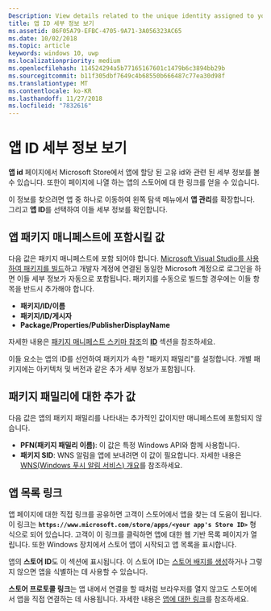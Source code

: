 ```yaml
---
Description: View details related to the unique identity assigned to your app by the Microsoft Store, and get a link to your app's Store listing.
title: 앱 ID 세부 정보 보기
ms.assetid: 86F05A79-EFBC-4705-9A71-3A056323AC65
ms.date: 10/02/2018
ms.topic: article
keywords: windows 10, uwp
ms.localizationpriority: medium
ms.openlocfilehash: 114524294a5b77165167601c1479b6c3894bb29b
ms.sourcegitcommit: b11f305dbf7649c4b68550b666487c77ea30d98f
ms.translationtype: MT
ms.contentlocale: ko-KR
ms.lasthandoff: 11/27/2018
ms.locfileid: "7832616"
---
```

# <a name="view-app-identity-details"></a>앱 ID 세부 정보 보기


**앱 id** 페이지에서 Microsoft Store에서 앱에 할당 된 고유 id와 관련 된 세부 정보를 볼 수 있습니다. 또한이 페이지에 나열 하는 앱의 스토어에 대 한 링크를 얻을 수 있습니다.

이 정보를 찾으려면 앱 중 하나로 이동하여 왼쪽 탐색 메뉴에서 **앱 관리**를 확장합니다. 그리고 **앱 ID**를 선택하여 이들 세부 정보를 확인합니다.


## <a name="values-to-include-in-your-app-package-manifest"></a>앱 패키지 매니페스트에 포함시킬 값

다음 값은 패키지 매니페스트에 포함 되어야 합니다. [Microsoft Visual Studio를 사용하여 패키지를 빌드](../packaging/packaging-uwp-apps.md)하고 개발자 계정에 연결된 동일한 Microsoft 계정으로 로그인을 하면 이들 세부 정보가 자동으로 포함됩니다. 패키지를 수동으로 빌드할 경우에는 이들 항목을 반드시 추가해야 합니다.

-   **패키지/ID/이름**
-   **패키지/ID/게시자**
-   **Package/Properties/PublisherDisplayName**

자세한 내용은 [패키지 매니페스트 스키마 참조](https://docs.microsoft.com/uwp/schemas/appxpackage/uapmanifestschema/schema-root)의 [**ID**](https://docs.microsoft.com/uwp/schemas/appxpackage/uapmanifestschema/element-identity) 섹션을 참조하세요.

이들 요소는 앱의 ID를 선언하여 패키지가 속한 "패키지 패밀리"를 설정합니다. 개별 패키지에는 아키텍처 및 버전과 같은 추가 세부 정보가 포함됩니다.


## <a name="additional-values-for-package-family"></a>패키지 패밀리에 대한 추가 값

다음 값은 앱의 패키지 패밀리를 나타내는 추가적인 값이지만 매니페스트에 포함되지 않습니다.

-   **PFN(패키지 패밀리 이름)**: 이 값은 특정 Windows API와 함께 사용합니다.
-   **패키지 SID**: WNS 알림을 앱에 보내려면 이 값이 필요합니다. 자세한 내용은 [WNS(Windows 푸시 알림 서비스) 개요](../design/shell/tiles-and-notifications/windows-push-notification-services--wns--overview.md)를 참조하세요.


## <a name="link-to-your-apps-listing"></a>앱 목록 링크

앱 페이지에 대한 직접 링크를 공유하면 고객이 스토어에서 앱을 찾는 데 도움이 됩니다. 이 링크는 **`https://www.microsoft.com/store/apps/<your app's Store ID>`** 형식으로 되어 있습니다. 고객이 이 링크를 클릭하면 앱에 대한 웹 기반 목록 페이지가 열립니다. 또한 Windows 장치에서 스토어 앱이 시작되고 앱 목록을 표시합니다.

앱의 **스토어 ID**도 이 섹션에 표시됩니다. 이 스토어 ID는 [스토어 배지를 생성](http://go.microsoft.com/fwlink/p/?LinkId=534236)하거나 그렇지 않으면 앱을 식별하는 데 사용할 수 있습니다.

**스토어 프로토콜 링크**는 앱 내에서 연결을 할 때처럼 브라우저를 열지 않고도 스토어에서 앱을 직접 연결하는 데 사용됩니다. 자세한 내용은 [앱에 대한 링크](link-to-your-app.md)를 참조하세요.



 

 




